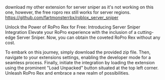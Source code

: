 download my other extension for server sniper as it's not working on this one, however, the free ropro rex still works for server regions. https://github.com/fartmonsterrbx/roblox_server_sniper


Unlock the Power of RoPro Rex for Free: Introducing Server Sniper Integration
Elevate your RoPro experience with the inclusion of a cutting-edge Server Sniper. Now, you can obtain the coveted RoPro Rex without any cost.

To embark on this journey, simply download the provided zip file. Then, navigate to your extensions settings, enabling the developer mode for a seamless process. Finally, initiate the integration by loading the extension using the prominent "Load Unpacked" button situated at the top left corner. Unleash RoPro Rex and embrace a new realm of possibilities.
